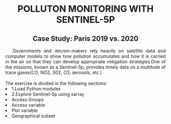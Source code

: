 <div align="center"> <h1> POLLUTON MONITORING WITH SENTINEL-5P </h1> </div>
<div align="center"> <h2> Case Study: Paris 2019 vs. 2020 </h2> </div>

<div style="text-align: justify;"> &ensp;&ensp; Governments and decisin-makers rely heavily on satellite data and computer models to show how pollution accumulates and how it is carried in the air so that they can develop appropriate mitigation strategies.One of the missions, known as a Sentinel-5p, provides timely data on a multitude of trace gases(CO, NO2, S02, O3, aerosols, etc.)</div>
<br>The exercise is divided in the following sections:
<li>1.Load Python modules
<li>2.Explore Sentinel-5p using xarray
<li> Access Groups
<li> Access variable
<li> Plot variable
<li> Geographical subset 
